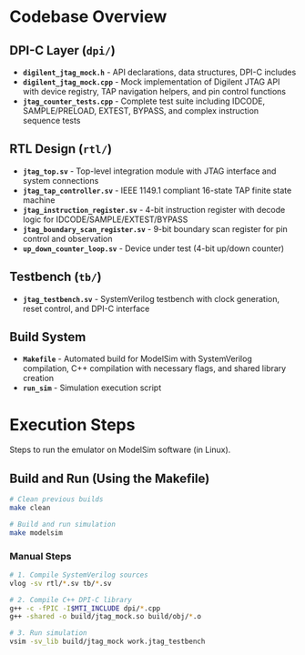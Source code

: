 # Codebase Overview

## DPI-C Layer (`dpi/`)
- **`digilent_jtag_mock.h`** - API declarations, data structures, DPI-C includes
- **`digilent_jtag_mock.cpp`** - Mock implementation of Digilent JTAG API with device registry, TAP navigation helpers, and pin control functions
- **`jtag_counter_tests.cpp`** - Complete test suite including IDCODE, SAMPLE/PRELOAD, EXTEST, BYPASS, and complex instruction sequence tests

## RTL Design (`rtl/`)
- **`jtag_top.sv`** - Top-level integration module with JTAG interface and system connections
- **`jtag_tap_controller.sv`** - IEEE 1149.1 compliant 16-state TAP finite state machine
- **`jtag_instruction_register.sv`** - 4-bit instruction register with decode logic for IDCODE/SAMPLE/EXTEST/BYPASS
- **`jtag_boundary_scan_register.sv`** - 9-bit boundary scan register for pin control and observation
- **`up_down_counter_loop.sv`** - Device under test (4-bit up/down counter)

## Testbench (`tb/`)
- **`jtag_testbench.sv`** - SystemVerilog testbench with clock generation, reset control, and DPI-C interface

## Build System
- **`Makefile`** - Automated build for ModelSim with SystemVerilog compilation, C++ compilation with necessary flags, and shared library creation
- **`run_sim`** - Simulation execution script

# Execution Steps
Steps to run the emulator on ModelSim software (in Linux).

## Build and Run (Using the Makefile)
```bash
# Clean previous builds
make clean

# Build and run simulation
make modelsim
```

### Manual Steps
```bash
# 1. Compile SystemVerilog sources
vlog -sv rtl/*.sv tb/*.sv

# 2. Compile C++ DPI-C library  
g++ -c -fPIC -I$MTI_INCLUDE dpi/*.cpp
g++ -shared -o build/jtag_mock.so build/obj/*.o

# 3. Run simulation
vsim -sv_lib build/jtag_mock work.jtag_testbench
```
